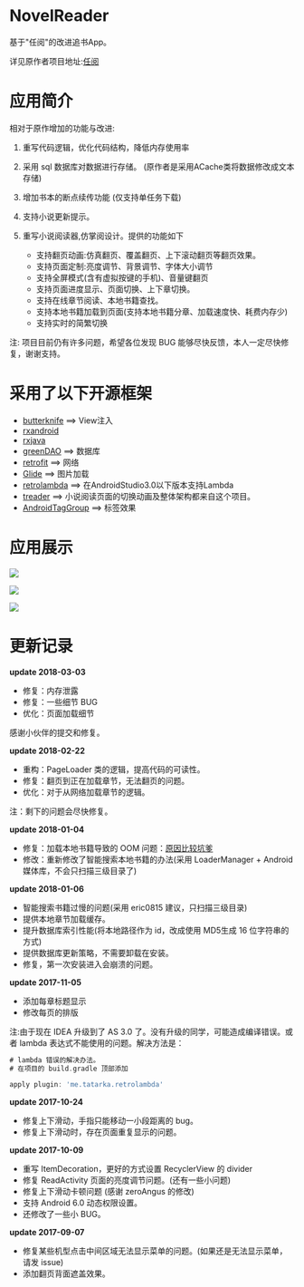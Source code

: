 # NovelReader

基于"任阅"的改进追书App。

详见原作者项目地址:[任阅](https://github.com/JustWayward/BookReader)

# 应用简介

相对于原作增加的功能与改进:

1. 重写代码逻辑，优化代码结构，降低内存使用率
2. 采用 sql 数据库对数据进行存储。 (原作者是采用ACache类将数据修改成文本存储)
3. 增加书本的断点续传功能 (仅支持单任务下载)
4. 支持小说更新提示。
5. 重写小说阅读器,仿掌阅设计。提供的功能如下

   * 支持翻页动画:仿真翻页、覆盖翻页、上下滚动翻页等翻页效果。
   * 支持页面定制:亮度调节、背景调节、字体大小调节
   * 支持全屏模式(含有虚拟按键的手机)、音量键翻页
   * 支持页面进度显示、页面切换、上下章切换。
   * 支持在线章节阅读、本地书籍查找。
   * 支持本地书籍加载到页面(支持本地书籍分章、加载速度快、耗费内存少)
   * 支持实时的简繁切换

注: 项目目前仍有许多问题，希望各位发现 BUG 能够尽快反馈，本人一定尽快修复，谢谢支持。

# 采用了以下开源框架

* [butterknife](https://github.com/JakeWharton/butterknife)    ==>    View注入
* [rxandroid](https://github.com/ReactiveX/RxAndroid)
* [rxjava](https://github.com/ReactiveX/RxJava)
* [greenDAO](https://github.com/greenrobot/greenDAO)    ==>    数据库
* [retrofit](https://github.com/square/retrofit)  ==> 网络
* [Glide](https://github.com/bumptech/glide)    ==>    图片加载
* [retrolambda](https://github.com/orfjackal/retrolambda)    ==>    在AndroidStudio3.0以下版本支持Lambda
* [treader](https://github.com/PeachBlossom/treader)    ==>    小说阅读页面的切换动画及整体架构都来自这个项目。
* [AndroidTagGroup](https://github.com/2dxgujun/AndroidTagGroup)    ==>    标签效果
# 应用展示

![](https://github.com/newbiechen1024/NovelReader/blob/master/screenshot/reader.gif)

![](https://github.com/newbiechen1024/NovelReader/blob/master/screenshot/load_local_file.gif)

![](https://github.com/newbiechen1024/NovelReader/blob/master/screenshot/download.gif)

# 更新记录

**update 2018-03-03**

* 修复：内存泄露
* 修复：一些细节 BUG
* 优化：页面加载细节

感谢小伙伴的提交和修复。

**update 2018-02-22**

* 重构：PageLoader 类的逻辑，提高代码的可读性。
* 修复：翻页到正在加载章节，无法翻页的问题。
* 优化：对于从网络加载章节的逻辑。

注：剩下的问题会尽快修复。

**update 2018-01-04**

* 修复：加载本地书籍导致的 OOM 问题：[原因比较坑爹](https://github.com/newbiechen1024/NovelReader/issues/26)
* 修改：重新修改了智能搜索本地书籍的办法(采用 LoaderManager + Android 媒体库，不会只扫描三级目录了)

**update 2018-01-06**

* 智能搜索书籍过慢的问题(采用 eric0815 建议，只扫描三级目录)
* 提供本地章节加载缓存。
* 提升数据库索引性能(将本地路径作为 id，改成使用 MD5生成 16 位字符串的方式)
* 提供数据库更新策略，不需要卸载在安装。
* 修复，第一次安装进入会崩溃的问题。

**update 2017-11-05**

* 添加每章标题显示
* 修改每页的排版

注:由于现在 IDEA 升级到了 AS 3.0 了。没有升级的同学，可能造成编译错误。或者 lambda 表达式不能使用的问题。解决方法是：

```gradle
# lambda 错误的解决办法。
# 在项目的 build.gradle 顶部添加

apply plugin: 'me.tatarka.retrolambda'
```

**update 2017-10-24**

* 修复上下滑动，手指只能移动一小段距离的 bug。
* 修复上下滑动时，存在页面重复显示的问题。

**update 2017-10-09**

* 重写 ItemDecoration，更好的方式设置 RecyclerView 的 divider
* 修复 ReadActivity 页面的亮度调节问题。(还有一些小问题)
* 修复上下滑动卡顿问题 (感谢 zeroAngus 的修改)
* 支持 Android 6.0 动态权限设置。
* 还修改了一些小 BUG。

**update 2017-09-07**
* 修复某些机型点击中间区域无法显示菜单的问题。(如果还是无法显示菜单，请发 issue)
* 添加翻页背面遮盖效果。
